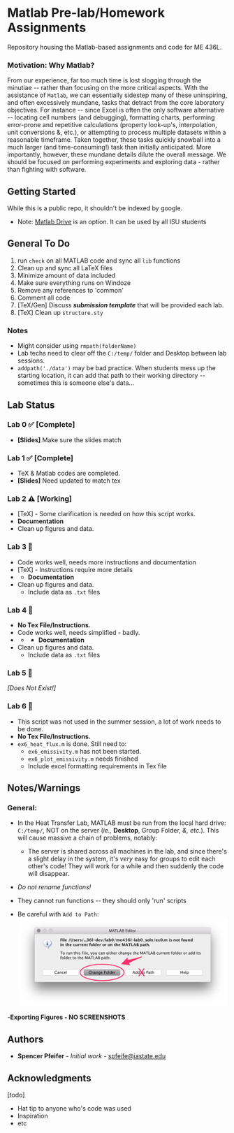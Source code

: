 # Matlab Pre-lab/Homework Assignments

Repository housing the Matlab-based assignments and code for ME 436L.


### Motivation: Why Matlab?
From our experience, far too much time is lost slogging through the minutiae -- rather than focusing on the more critical aspects. With the assistance of `Matlab`, we can essentially sidestep many of these uninspiring, and often excessively mundane, tasks that detract from the core laboratory objectives. For instance -- since Excel is often the only software alternative -- locating cell numbers (and debugging), formatting charts, performing error-prone and repetitive calculations (property look-up's, interpolation, unit conversions \&, etc.), or attempting to process multiple datasets within a reasonable timeframe. Taken together, these tasks quickly snowball into a much larger (and time-consuming!) task than initially anticipated. More importantly, however, these mundane details dilute the overall message. We should be focused on performing experiments and exploring data - rather than fighting with software.


## Getting Started

While this is a public repo, it shouldn't be indexed by google.

- Note: [Matlab Drive](https://www.mathworks.com/products/matlab-drive.html) is an option. It can be used by all ISU students

	
## General To Do
1. run `check` on all MATLAB code and sync all `lib` functions
2. Clean up and sync all LaTeX files
3. Minimize amount of data included
4. Make sure everything runs on Windoze
5. Remove any references to 'common'
6. Comment all code
7. [TeX/Gen] Discuss ***submission template*** that will be provided each lab.
8. [TeX] Clean up `structure.sty`

### Notes
- Might consider using `rmpath(folderName)`
- Lab techs need to clear off the `C:/temp/` folder and Desktop between lab sessions.
-  `addpath('./data')` may be bad practice. When students mess up the starting location, it can add that path to their working directory -- sometimes this is someone else's data...


## Lab Status

### Lab 0 ✅ [Complete] 
* **[Slides]** Make sure the slides match


### Lab 1 ✅ [Complete]
* TeX & Matlab codes are completed. 
* **[Slides]** Need updated to match tex

### Lab 2 ⚠️ [Working]
* [TeX] - Some clarification is needed on how this script works.
* **Documentation** 
* Clean up figures and data.


### Lab 3 🚫
* Code works well, needs more instructions and documentation
* [TeX] - Instructions require more details
* * **Documentation** 
* Clean up figures and data.
    * Include data as `.txt` files

### Lab 4 🚫
* **No Tex File/Instructions.**
* Code works well, needs simplified - badly.
* * * **Documentation** 
* Clean up figures and data.
    * Include data as `.txt` files

### Lab 5 🚫
*[Does Not Exist!]*

### Lab 6 🚫
* This script was not used in the summer session, a lot of work needs to be done.
* **No Tex File/Instructions.**
* `ex6_heat_flux.m` is done. Still need to:
    * `ex6_emissivity.m` has not been started.
    * `ex6_plot_emissivity.m` needs finished
    * Include excel formatting requirements in Tex file



## Notes/Warnings

### General:

- In the Heat Transfer Lab, MATLAB must be run from the local hard drive: `C:/temp/`, NOT on the server (*ie.,* **Desktop**, Group Folder, *&, etc.*). This will cause massive a chain of problems, notably:
    - 	The server is shared across all machines in the lab, and since there's a slight delay in the system, it's _very_ easy for groups to edit each other's code! They will work for a while and then suddenly the code will disappear.


- *Do not rename functions!*
- They cannot run functions -- they should only 'run' scripts
- Be careful with `Add to Path`:
        ![AddPath](./lab0/tex/gfx/add_path_warning.png)

-**Exporting Figures - NO SCREENSHOTS**





## Authors

* **Spencer Pfeifer** - *Initial work* - <spfeife@iastate.edu>



## Acknowledgments
[todo]
* Hat tip to anyone who's code was used
* Inspiration
* etc

